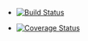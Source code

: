 * [![Build Status](https://magnum.travis-ci.com/grierson/memsim.svg?token=QAGUoxEp3Je97wExznKM)](https://magnum.travis-ci.com/grierson/memsim)

* [![Coverage Status](https://coveralls.io/repos/grierson/memsim/badge.png)](https://coveralls.io/r/grierson/memsim)
